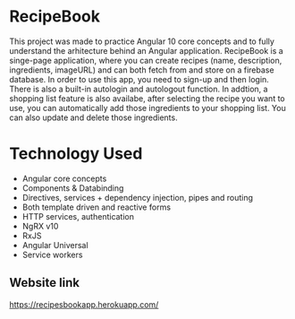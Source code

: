 # RecipeBook

This project was made to practice Angular 10 core concepts and to fully understand the arhitecture behind an Angular application. RecipeBook is a singe-page application, where you can create recipes (name, description, ingredients, imageURL) and can both fetch from and store on a firebase database. In order to use this app, you need to sign-up and then login. There is also a built-in autologin and autologout function. In addtion, a shopping list feature is also availabe, after selecting the recipe you want to use, you can automatically add those ingredients to your shopping list. You can also update and delete those ingredients.

# Technology Used

- Angular core concepts
- Components & Databinding
- Directives, services + dependency injection, pipes and routing
- Both template driven and reactive forms
- HTTP services, authentication
- NgRX v10
- RxJS
- Angular Universal
- Service workers

## Website link

https://recipesbookapp.herokuapp.com/
